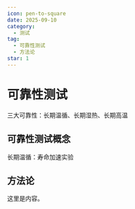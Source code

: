 ```yaml
---
icon: pen-to-square
date: 2025-09-10
category:
  - 测试
tag:
  - 可靠性测试
  - 方法论
star: 1
---
```


# 可靠性测试

三大可靠性：长期温循、长期湿热、长期高温
## 可靠性测试概念

长期温循：寿命加速实验

## 方法论

这里是内容。
